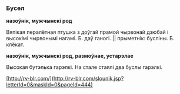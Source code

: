 ### Бусел
**назоўнік, мужчынскі род**

Вяпікая пералётная птушка з доўгай прамой чырвонай дзюбай і высокімі чырвонымі нагамі. Б. даў ганогі. || прыметнік: бусліны. Б. клёкат.

**назоўнік, мужчынскі род, размоўнае, устарэлае**

Высокая бутэлька гарэлкі. На стале стаялі два буслы гарэлкі.

<a rel="author">[http://rv-blr.com/](http://rv-blr.com/slounik.jsp?letterId=0&maskId=0&pageId=444)</a>
